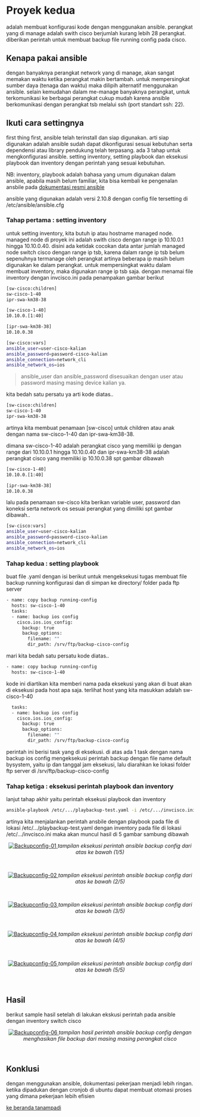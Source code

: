 # Proyek kedua
adalah membuat konfigurasi kode dengan menggunakan ansible. perangkat yang di manage adalah swith cisco berjumlah kurang lebih 28 perangkat. diberikan perintah untuk membuat backup file running config pada cisco.<br>

## Kenapa pakai ansible
dengan banyaknya perangkat network yang di manage, akan sangat memakan waktu ketika perangkat makin bertambah. untuk mempersingkat sumber daya (tenaga dan waktu) maka dilipih alternatif menggunakan ansible. 
selain kemudahan dalam me-manage banyaknya perangkat, untuk terkomunikasi ke berbagai perangkat cukup mudah karena ansible berkomunikasi dengan perangkat tsb melalui ssh (port standart ssh: 22).

## Ikuti cara settingnya
first thing first, ansible telah terinstall dan siap digunakan. arti siap digunakan adalah ansible sudah dapat dikonfigurasi sesuai kebutuhan serta dependensi atau library pendukung telah terpasang. 
ada 3 tahap untuk mengkonfigurasi ansible. setting inventory, setting playbook dan eksekusi playbook dan inventory dengan perintah yang sesuai kebutuhan. 

NB: inventory, playbook adalah bahasa yang umum digunakan dalam ansible, apabila masih belum familiar, kita bisa kembali ke pengenalan ansbile pada <a href="https://docs.ansible.com/"> dokumentasi resmi ansible</a>

ansible yang digunakan adalah versi 2.10.8 dengan config file tersetting di /etc/ansible/ansible.cfg

### Tahap pertama : setting inventory
untuk setting inventory, kita butuh ip atau hostname managed node. managed node di proyek ini adalah swith cisco dengan range ip 10.10.0.1 hingga 10.10.0.40. disini ada ketidak cocokan data antar jumlah managed node switch cisco dengan range ip tsb, karena dalam range ip tsb belum sepenuhnya termanage oleh perangkat artinya beberapa ip masih belum digunakan ke dalam perangkat. untuk mempersingkat waktu dalam membuat inventory, maka digunakan range ip tsb saja. 
dengan menamai file inventory dengan invcisco.ini pada penampakan gambar berikut

```bash
[sw-cisco:children]
sw-cisco-1-40
ipr-swa-km38-38

[sw-cisco-1-40]
10.10.0.[1:40]

[ipr-swa-km38-38]
10.10.0.38

[sw-cisco:vars]
ansible_user=user-cisco-kalian
ansible_password=password-cisco-kalian
ansible_connection=network_cli
ansible_network_os=ios
```
  > ansible_user dan ansible_password disesuaikan dengan user atau password masing masing device kalian ya. 

kita bedah satu persatu ya arti kode diatas.. 

```bash
[sw-cisco:children]
sw-cisco-1-40
ipr-swa-km38-38
```
artinya kita membuat penamaan [sw-cisco] untuk children atau anak dengan nama sw-cisco-1-40 dan ipr-swa-km38-38.

dimana sw-cisco-1-40 adalah perangkat cisco yang memiliki ip dengan range dari 10.10.0.1 hingga 10.10.0.40 dan ipr-swa-km38-38 adalah perangkat cisco yang memiliki ip 10.10.0.38 spt gambar dibawah
```bash
[sw-cisco-1-40]
10.10.0.[1:40]

[ipr-swa-km38-38]
10.10.0.38
```

lalu pada penamaan sw-cisco kita berikan variable user, password dan koneksi serta network os sesuai perangkat yang dimiliki spt gambar dibawah.. 

```bash
[sw-cisco:vars]
ansible_user=user-cisco-kalian
ansible_password=password-cisco-kalian
ansible_connection=network_cli
ansible_network_os=ios
```

### Tahap kedua : setting playbook
buat file .yaml dengan isi berikut untuk mengeksekusi tugas membuat file backup running konfigurasi dan di simpan ke directory/ folder pada ftp server
```bash
- name: copy backup running-config
  hosts: sw-cisco-1-40
  tasks:
  - name: backup ios config
    cisco.ios.ios_config:
      backup: true
      backup_options:
        filename: ""
        dir_path: /srv/ftp/backup-cisco-config
```

mari kita bedah satu persatu kode diatas.. 

```bash
- name: copy backup running-config
  hosts: sw-cisco-1-40
```
kode ini diartikan kita memberi nama pada eksekusi yang akan di buat akan di eksekusi pada host apa saja. terlihat host yang kita masukkan adalah sw-cisco-1-40

```bash
  tasks:
  - name: backup ios config
    cisco.ios.ios_config:
      backup: true
      backup_options:
        filename: ""
        dir_path: /srv/ftp/backup-cisco-config
```
perintah ini berisi task yang di eksekusi. di atas ada 1 task dengan nama backup ios config mengeksekusi perintah backup dengan file name default bysystem, yaitu ip dan tanggal jam eksekusi, lalu diarahkan ke lokasi folder ftp server di /srv/ftp/backup-cisco-config

### Tahap ketiga : eksekusi perintah playbook dan inventory
lanjut tahap akhir yaitu perintah eksekusi playbook dan inventory

```bash
ansible-playbook /etc/.../playbackup-test.yaml -i /etc/.../invcisco.ini
```
artinya kita menjalankan perintah ansbile dengan playbook pada file di lokasi /etc/.../playbackup-test.yaml dengan inventory pada file di lokasi /etc/.../invcisco.ini maka akan muncul hasil di 5 gambar sambung dibawah

<p align="center">
  <a href="https://github.com/mindatama/tanampadi">
    <img src="https://github.com/mindatama/tanampadi/blob/main/img/backup%20config%2001.png" alt="Backupconfig-01">
  </a>
  <i>tampilan eksekusi perintah ansible backup config dari atas ke bawah (1/5)</i>
</p>
<br>
<p align="center">
  <a href="https://github.com/mindatama/tanampadi">
    <img src="https://github.com/mindatama/tanampadi/blob/main/img/backup%20config%2002.png" alt="Backupconfig-02">
  </a>
  <i>tampilan eksekusi perintah ansible backup config dari atas ke bawah (2/5)</i>
</p>
<br>
<p align="center">
  <a href="https://github.com/mindatama/tanampadi">
    <img src="https://github.com/mindatama/tanampadi/blob/main/img/backup%20config%2003.png" alt="Backupconfig-03">
  </a>
  <i>tampilan eksekusi perintah ansible backup config dari atas ke bawah (3/5)</i>
</p>
<br>
<p align="center">
  <a href="https://github.com/mindatama/tanampadi">
    <img src="https://github.com/mindatama/tanampadi/blob/main/img/backup%20config%2004.png" alt="Backupconfig-04">
  </a>
  <i>tampilan eksekusi perintah ansible backup config dari atas ke bawah (4/5)</i>
</p>
<br>
<p align="center">
  <a href="https://github.com/mindatama/tanampadi">
    <img src="https://github.com/mindatama/tanampadi/blob/main/img/backup%20config%2005.png" alt="Backupconfig-05">
  </a>
  <i>tampilan eksekusi perintah ansible backup config dari atas ke bawah (5/5)</i>
</p>
<br>

## Hasil 
berikut sample hasil setelah di lakukan ekskusi perintah pada ansible dengan inventory switch cisco
<p align="center">
  <a href="https://github.com/mindatama/tanampadi">
    <img src="https://github.com/mindatama/tanampadi/blob/main/img/backup%20config%2006.png" alt="Backupconfig-06">
  </a>
  <i>tampilan hasil perintah ansible backup config dengan menghasikan file backup dari masing masing perangkat cisco</i>
</p>
<br>


## Konklusi 
dengan menggunakan ansible, dokumentasi pekerjaan menjadi lebih ringan. ketika dipadukan dengan cronjob di ubuntu dapat membuat otomasi proses yang dimana pekerjaan lebih efisien

<a href="https://github.com/mindatama/tanampadi">ke beranda tanampadi</a>